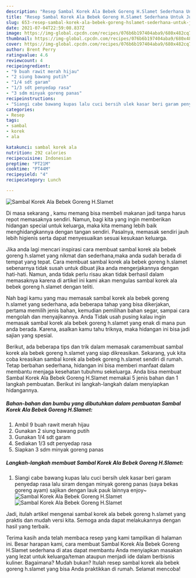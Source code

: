 ```yaml
---
description: "Resep Sambal Korek Ala Bebek Goreng H.Slamet Sederhana Untuk Jualan"
title: "Resep Sambal Korek Ala Bebek Goreng H.Slamet Sederhana Untuk Jualan"
slug: 653-resep-sambal-korek-ala-bebek-goreng-hslamet-sederhana-untuk-jualan
date: 2021-07-04T22:59:08.837Z
image: https://img-global.cpcdn.com/recipes/076b6b197404aba9/680x482cq70/sambal-korek-ala-bebek-goreng-hslamet-foto-resep-utama.jpg
thumbnail: https://img-global.cpcdn.com/recipes/076b6b197404aba9/680x482cq70/sambal-korek-ala-bebek-goreng-hslamet-foto-resep-utama.jpg
cover: https://img-global.cpcdn.com/recipes/076b6b197404aba9/680x482cq70/sambal-korek-ala-bebek-goreng-hslamet-foto-resep-utama.jpg
author: Brent Perry
ratingvalue: 4.6
reviewcount: 4
recipeingredient:
- "9 buah rawit merah hijau"
- "2 siung bawang putih"
- "1/4 sdt garam"
- "1/3 sdt penyedap rasa"
- "3 sdm minyak goreng panas"
recipeinstructions:
- "Siangi cabe bawang kupas lalu cuci bersih ulek kasar beri garam penyedap rasa lalu siram dengan minyak goreng panas (saya bekas goreng ayam) sajikan dengan lauk pauk lainnya enjoy~"
categories:
- Resep
tags:
- sambal
- korek
- ala

katakunci: sambal korek ala 
nutrition: 292 calories
recipecuisine: Indonesian
preptime: "PT21M"
cooktime: "PT44M"
recipeyield: "4"
recipecategory: Lunch

---
```



![Sambal Korek Ala Bebek Goreng H.Slamet](https://img-global.cpcdn.com/recipes/076b6b197404aba9/680x482cq70/sambal-korek-ala-bebek-goreng-hslamet-foto-resep-utama.jpg)

Di masa  sekarang , kamu memang bisa membeli makanan jadi tanpa harus repot memasaknya sendiri. Namun, bagi kita yang ingin memberikan hidangan special untuk keluarga, maka kita memang lebih baik menghidangkannya dengan tangan sendiri. Pasalnya, memasak sendiri jauh lebih higienis serta dapat menyesuaikan sesuai kesukaan keluarga.

Jika anda lagi mencari inspirasi cara membuat sambal korek ala bebek goreng h.slamet yang nikmat dan sederhana,maka anda sudah berada di tempat yang tepat. Cara membuat sambal korek ala bebek goreng h.slamet  sebenarnya tidak susah untuk dibuat jika anda mengerjakannya dengan hati-hati. Namun, anda tidak perlu risau akan tidak berhasil dalam memasaknya 
karena di artikel ini kami akan mengulas sambal korek ala bebek goreng h.slamet dengan teliti.  



Nah bagi kamu yang mau memasak sambal korek ala bebek goreng h.slamet yang sederhana, ada beberapa tahap yang bisa dikerjakan, pertama memilih jenis bahan, kemudian pemilihan bahan segar, sampai cara mengolah dan menyajikannya. Anda Tidak usah pusing kalau ingin memasak sambal korek ala bebek goreng h.slamet yang enak di mana pun anda berada. Karena, asalkan kamu  tahu triknya, maka hidangan ini bisa jadi sajian yang spesial.

Berikut, ada beberapa tips dan trik dalam memasak caramembuat sambal korek ala bebek goreng h.slamet yang siap dikreasikan. Sekarang, yuk kita coba kreasikan sambal korek ala bebek goreng h.slamet sendiri di rumah. Tetap berbahan sederhana, hidangan ini bisa memberi manfaat dalam membantu menjaga kesehatan tubuhmu sekeluarga. Anda bisa membuat Sambal Korek Ala Bebek Goreng H.Slamet memakai 5 jenis bahan dan 1 langkah pembuatan. Berikut ini langkah-langkah dalam menyiapkan hidangannya.

<!--inarticleads1-->

##### Bahan-bahan dan bumbu yang dibutuhkan dalam pembuatan Sambal Korek Ala Bebek Goreng H.Slamet:

1. Ambil 9 buah rawit merah hijau
1. Gunakan 2 siung bawang putih
1. Gunakan 1/4 sdt garam
1. Sediakan 1/3 sdt penyedap rasa
1. Siapkan 3 sdm minyak goreng panas




<!--inarticleads2-->

##### Langkah-langkah membuat Sambal Korek Ala Bebek Goreng H.Slamet:

1. Siangi cabe bawang kupas lalu cuci bersih ulek kasar beri garam penyedap rasa lalu siram dengan minyak goreng panas (saya bekas goreng ayam) sajikan dengan lauk pauk lainnya enjoy~
<img src="https://img-global.cpcdn.com/steps/023e1ad9ee7845e1/160x128cq70/sambal-korek-ala-bebek-goreng-hslamet-langkah-memasak-1-foto.jpg" alt="Sambal Korek Ala Bebek Goreng H.Slamet"><img src="https://img-global.cpcdn.com/steps/559926756ec173b8/160x128cq70/sambal-korek-ala-bebek-goreng-hslamet-langkah-memasak-1-foto.jpg" alt="Sambal Korek Ala Bebek Goreng H.Slamet">



Jadi, itulah artikel mengenai  sambal korek ala bebek goreng h.slamet  yang praktis dan mudah versi kita. Semoga anda dapat melakukannya dengan hasil yang terbaik. 

Terima kasih anda telah membaca resep yang kami tampilkan di halaman ini. Besar harapan kami, cara membuat  Sambal Korek Ala Bebek Goreng H.Slamet sederhana di atas dapat membantu Anda menyiapkan masakan yang lezat untuk keluarga/teman ataupun menjadi ide dalam berbisnis kuliner. Bagaimana? Mudah bukan? Itulah resep sambal korek ala bebek goreng h.slamet yang bisa Anda praktikkan di rumah. Selamat mencoba!

